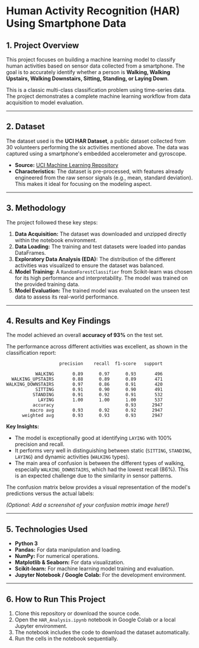 # Human Activity Recognition (HAR) Using Smartphone Data


## 1. Project Overview

This project focuses on building a machine learning model to classify human activities based on sensor data collected from a smartphone. The goal is to accurately identify whether a person is **Walking, Walking Upstairs, Walking Downstairs, Sitting, Standing, or Laying Down**.

This is a classic multi-class classification problem using time-series data. The project demonstrates a complete machine learning workflow from data acquisition to model evaluation.

---

## 2. Dataset

The dataset used is the **UCI HAR Dataset**, a public dataset collected from 30 volunteers performing the six activities mentioned above. The data was captured using a smartphone's embedded accelerometer and gyroscope.

*   **Source:** [UCI Machine Learning Repository](https://archive.ics.uci.edu/ml/datasets/human+activity+recognition+using+smartphones)
*   **Characteristics:** The dataset is pre-processed, with features already engineered from the raw sensor signals (e.g., mean, standard deviation). This makes it ideal for focusing on the modeling aspect.

---

## 3. Methodology

The project followed these key steps:

1.  **Data Acquisition:** The dataset was downloaded and unzipped directly within the notebook environment.
2.  **Data Loading:** The training and test datasets were loaded into pandas DataFrames.
3.  **Exploratory Data Analysis (EDA):** The distribution of the different activities was visualized to ensure the dataset was balanced.
4.  **Model Training:** A `RandomForestClassifier` from Scikit-learn was chosen for its high performance and interpretability. The model was trained on the provided training data.
5.  **Model Evaluation:** The trained model was evaluated on the unseen test data to assess its real-world performance.

---

## 4. Results and Key Findings

The model achieved an overall **accuracy of 93%** on the test set.

The performance across different activities was excellent, as shown in the classification report:
```
                    precision    recall  f1-score   support

           WALKING       0.89      0.97      0.93       496
  WALKING_UPSTAIRS       0.88      0.89      0.89       471
WALKING_DOWNSTAIRS       0.97      0.86      0.91       420
           SITTING       0.91      0.90      0.90       491
          STANDING       0.91      0.92      0.91       532
            LAYING       1.00      1.00      1.00       537
          accuracy                           0.93      2947
         macro avg       0.93      0.92      0.92      2947
      weighted avg       0.93      0.93      0.93      2947
```

**Key Insights:**
*   The model is exceptionally good at identifying `LAYING` with 100% precision and recall.
*   It performs very well in distinguishing between static (`SITTING`, `STANDING`, `LAYING`) and dynamic activities (`WALKING` types).
*   The main area of confusion is between the different types of walking, especially `WALKING_DOWNSTAIRS`, which had the lowest recall (86%). This is an expected challenge due to the similarity in sensor patterns.

The confusion matrix below provides a visual representation of the model's predictions versus the actual labels:

*(Optional: Add a screenshot of your confusion matrix image here!)*

---

## 5. Technologies Used

*   **Python 3**
*   **Pandas:** For data manipulation and loading.
*   **NumPy:** For numerical operations.
*   **Matplotlib & Seaborn:** For data visualization.
*   **Scikit-learn:** For machine learning model training and evaluation.
*   **Jupyter Notebook / Google Colab:** For the development environment.

---

## 6. How to Run This Project

1.  Clone this repository or download the source code.
2.  Open the `HAR_Analysis.ipynb` notebook in Google Colab or a local Jupyter environment.
3.  The notebook includes the code to download the dataset automatically.
4.  Run the cells in the notebook sequentially.
